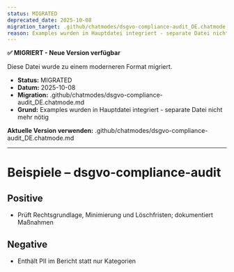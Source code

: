 ```yaml
---
status: MIGRATED
deprecated_date: 2025-10-08
migration_target: .github/chatmodes/dsgvo-compliance-audit_DE.chatmode.md
reason: Examples wurden in Hauptdatei integriert - separate Datei nicht mehr nötig
---
```


**✅ MIGRIERT - Neue Version verfügbar**

Diese Datei wurde zu einem moderneren Format migriert.

- **Status:** MIGRATED
- **Datum:** 2025-10-08
- **Migration:** .github/chatmodes/dsgvo-compliance-audit_DE.chatmode.md
- **Grund:** Examples wurden in Hauptdatei integriert - separate Datei nicht mehr nötig

**Aktuelle Version verwenden:** .github/chatmodes/dsgvo-compliance-audit_DE.chatmode.md

---

# Beispiele – dsgvo-compliance-audit

## Positive
- Prüft Rechtsgrundlage, Minimierung und Löschfristen; dokumentiert Maßnahmen

## Negative
- Enthält PII im Bericht statt nur Kategorien

